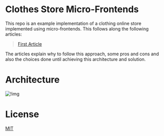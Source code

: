 # Clothes Store Micro-Frontends

This repo is an example implementation of a clothing online store implemented using micro-frontends.
This follows along the following articles:

> [First Article](https://medium.com/xgeeks/micro-frontends-at-scale-part-1-a8ab67bfb773)

The articles explain why to follow this approach, some pros and cons and also the choices done until achieving this architecture and solution.

# Architecture

![!img](https://i.imgur.com/MiQmHlU.jpg)

# License
[MIT](./LICENSE)